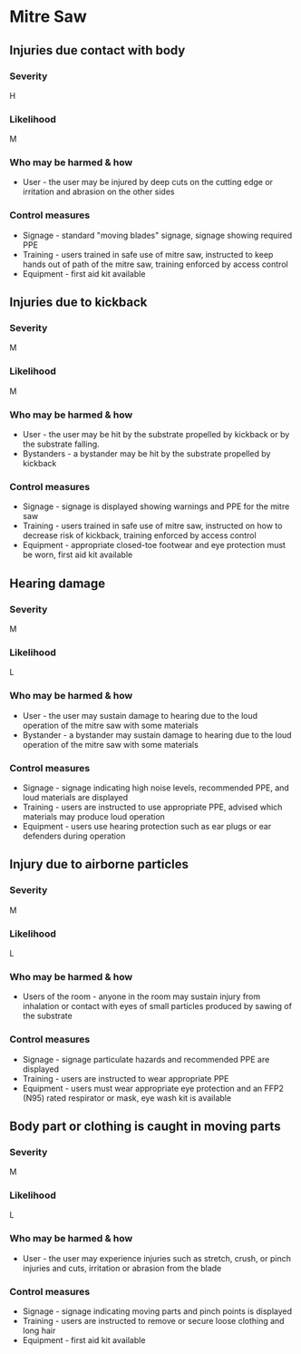 # Mitre Saw

## Injuries due contact with body

### Severity

H

### Likelihood

M

### Who may be harmed & how

- User - the user may be injured by deep cuts on the cutting edge or irritation and abrasion on the other sides

### Control measures

- Signage - standard "moving blades" signage, signage showing required PPE
- Training - users trained in safe use of mitre saw, instructed to keep hands out of path of the mitre saw, training enforced by access control
- Equipment - first aid kit available

## Injuries due to kickback

### Severity

M

### Likelihood

M

### Who may be harmed & how

- User - the user may be hit by the substrate propelled by kickback or by the substrate falling.
- Bystanders - a bystander may be hit by the substrate propelled by kickback

### Control measures

- Signage - signage is displayed showing warnings and PPE for the mitre saw
- Training - users trained in safe use of mitre saw, instructed on how to decrease risk of kickback, training enforced by access control
- Equipment - appropriate closed-toe footwear and eye protection must be worn, first aid kit available

## Hearing damage

### Severity

M

### Likelihood

L

### Who may be harmed & how

- User - the user may sustain damage to hearing due to the loud operation of the mitre saw with some materials
- Bystander - a bystander may sustain damage to hearing due to the loud operation of the mitre saw with some materials

### Control measures

- Signage - signage indicating high noise levels, recommended PPE, and loud materials are displayed
- Training - users are instructed to use appropriate PPE, advised which materials may produce loud operation
- Equipment - users use hearing protection such as ear plugs or ear defenders during operation

## Injury due to airborne particles

### Severity

M

### Likelihood

L

### Who may be harmed & how

- Users of the room - anyone in the room may sustain injury from inhalation or contact with eyes of small particles produced
  by sawing of the substrate

### Control measures

- Signage - signage particulate hazards and recommended PPE are displayed
- Training - users are instructed to wear appropriate PPE
- Equipment - users must wear appropriate eye protection and an FFP2 (N95) rated respirator or mask, eye wash kit is available

## Body part or clothing is caught in moving parts

### Severity

M

### Likelihood

L

### Who may be harmed & how

- User - the user may experience injuries such as stretch, crush, or pinch injuries and cuts, irritation or abrasion
  from the blade

### Control measures

- Signage - signage indicating moving parts and pinch points is displayed
- Training - users are instructed to remove or secure loose clothing and long hair
- Equipment - first aid kit available
